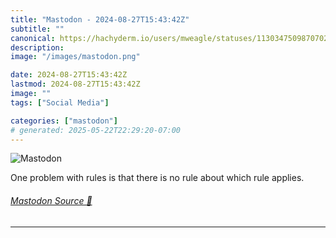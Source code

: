 ```yaml
---
title: "Mastodon - 2024-08-27T15:43:42Z"
subtitle: ""
canonical: https://hachyderm.io/users/mweagle/statuses/113034750987070284
description:
image: "/images/mastodon.png"

date: 2024-08-27T15:43:42Z
lastmod: 2024-08-27T15:43:42Z
image: ""
tags: ["Social Media"]

categories: ["mastodon"]
# generated: 2025-05-22T22:29:20-07:00
---
```

![Mastodon](/images/mastodon.png)

<p>One problem with rules is that there is no rule about which rule applies.</p>


###### [Mastodon Source 🐘](https://hachyderm.io/@mweagle/113034750987070284)

___
